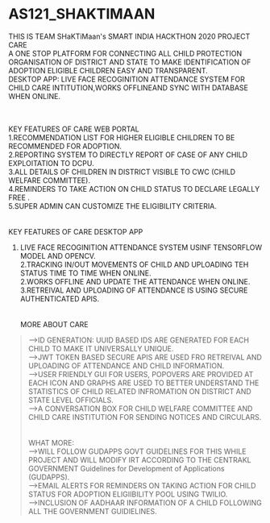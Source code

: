 # AS121_SHAKTIMAAN

THIS IS TEAM SHaKTiMaan's  SMART INDIA HACKTHON 2020 PROJECT<br />
CARE <br />
 A ONE STOP PLATFORM FOR CONNECTING ALL CHILD PROTECTION ORGANISATION OF DISTRICT AND STATE TO MAKE IDENTIFICATION OF ADOPTION ELIGIBLE CHILDREN EASY AND TRANSPARENT. <br />
DESKTOP APP:  LIVE FACE RECOGINITION ATTENDANCE SYSTEM FOR CHILD CARE INTITUTION,WORKS OFFLINEAND SYNC WITH DATABASE WHEN ONLINE. <br />
<br /><br />

KEY FEATURES OF CARE WEB PORTAL<br />
1.RECOMMENDATION LIST FOR HIGHER ELIGIBLE CHILDREN TO BE RECOMMENDED FOR ADOPTION.<br />
2.REPORTING SYSTEM TO DIRECTLY REPORT OF CASE OF ANY CHILD EXPLOITATION TO DCPU.<br />
3.ALL DETAILS OF CHILDREN IN DISTRICT VISIBLE TO CWC (CHILD WELFARE COMMITTEE).<br />
4.REMINDERS TO TAKE ACTION ON CHILD STATUS TO DECLARE LEGALLY FREE .<br />
5.SUPER ADMIN CAN CUSTOMIZE THE ELIGIBILITY CRITERIA.<br />
<br /><br />
KEY FEATURES OF CARE DESKTOP APP<br />
1. LIVE FACE RECOGINITION ATTENDANCE SYSTEM USINF TENSORFLOW MODEL AND OPENCV.<br />
2.TRACKING IN/OUT MOVEMENTS OF CHILD AND UPLOADING TEH STATUS TIME TO TIME WHEN ONLINE.<br />
2.WORKS OFFLINE AND UPDATE THE ATTENDANCE WHEN ONLINE.<br />
3.RETREIVAL AND UPLOADING OF ATTENDANCE IS USING SECURE AUTHENTICATED APIS.<br />
<br /><br />
MORE ABOUT CARE<br />
> -->ID GENERATION: UUID BASED IDS ARE GENERATED FOR EACH CHILD TO MAKE IT UNIVERSALLY UNIQUE.<br />
> -->JWT TOKEN BASED SECURE APIS ARE USED FRO RETREIVAL AND UPLOADING OF ATTENDANCE AND CHILD INFORMATION.<br />
> -->USER FRIENDLY GUI FOR USERS, POPOVERS ARE PROVIDED AT EACH ICON AND GRAPHS ARE USED TO BETTER UNDERSTAND THE STATISTICS OF CHILD RELATED INFROMATION ON DISTRICT AND STATE LEVEL OFFICIALS.<br />
> -->A CONVERSATION BOX FOR CHILD WELFARE COMMITTEE AND CHILD CARE INSTITUTION FOR SENDING NOTICES AND CIRCULARS.<br />
<br /><br />
WHAT MORE:<br />
>  -->WILL FOLLOW GUDAPPS GOVT GUIDELINES FOR THIS WHILE PROJECT AND WILL MODIFY IRT ACCORDING TO THE CENTRAKL GOVERNMENT Guidelines for Development of Applications (GUDAPPS).<br />
>  -->EMAIL ALERTS FOR REMINDERS ON TAKING ACTION FOR CHILD STATUS FOR ADOPTION ELIGIIBILITY POOL USING TWILIO.<br />
>  -->INCLUSION OF AADHAAR INFORMATION OF A CHILD FOLLOWING ALL THE GOVERNMENT GUIDIELINES.<br />

